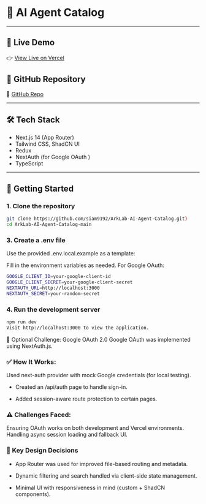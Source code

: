 # 🧠 AI Agent Catalog



---

## 🔗 Live Demo

👉 [View Live on Vercel](https://aihub-mu-ebon.vercel.app/)

## 📁 GitHub Repository

🔗 [GitHub Repo](https://github.com/siam9192/ArkLab-AI-Agent-Catalog)

---

## 🛠️ Tech Stack

- Next.js 14 (App Router)
- Tailwind CSS, ShadCN UI
- Redux
- NextAuth (for Google OAuth )
- TypeScript

---

## 🚀 Getting Started

### 1. Clone the repository

```bash
git clone https://github.com/siam9192/ArkLab-AI-Agent-Catalog.git)
cd ArkLab-AI-Agent-Catalog-main
```

### 3. Create a .env file
Use the provided .env.local.example as a template:

Fill in the environment variables as needed. For Google OAuth:

```bash
GOOGLE_CLIENT_ID=your-google-client-id
GOOGLE_CLIENT_SECRET=your-google-client-secret
NEXTAUTH_URL=http://localhost:3000
NEXTAUTH_SECRET=your-random-secret
```

### 4. Run the development server
```bash
npm run dev
Visit http://localhost:3000 to view the application.
```

🧩 Optional Challenge: Google OAuth 2.0
Google OAuth was implemented using NextAuth.js.

### ✅ How It Works:
Used next-auth provider with mock Google credentials (for local testing).

- Created an /api/auth page to handle sign-in.

- Added session-aware route protection to certain pages.

### ⚠️ Challenges Faced:

Ensuring OAuth works on both development and Vercel environments.
Handling async session loading and fallback UI.

### 📌 Key Design Decisions
- App Router was used for improved file-based routing and metadata.

- Dynamic filtering and search handled via client-side state management.

- Minimal UI with responsiveness in mind (custom + ShadCN components).



